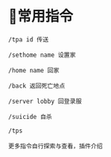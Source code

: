 # 🌟常用指令

`/tpa id 传送`

`/sethome name 设置家`

`/home name 回家`

`/back 返回死亡地点`

`/server lobby 回登录服`

`/suicide 自杀`

`/tps`

`更多指令自行探索与查看，插件介绍`
